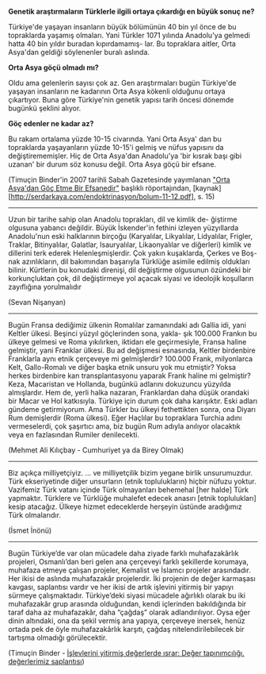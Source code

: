 **Genetik araştırmaların Türklerle ilgili ortaya çıkardığı en büyük sonuç ne?**

Türkiye'de yaşayan insanların büyük bölümünün 40 bin yıl
önce de bu topraklarda yaşamış olmaları. Yani Türkler 1071 yılında
Anadolu'ya gelmedi hatta 40 bin yıldır buradan kıpırdamamış-
lar. Bu topraklara aitler, Orta Asya'dan geldiği söylenenler buralı
aslında.

**Orta Asya göçü olmadı mı?**

Oldu ama gelenlerin sayısı çok az. Gen araştırmaları bugün
Türkiye'de yaşayan insanların ne kadarının Orta Asya kökenli olduğunu
ortaya çıkartıyor. Buna göre Türkiye'nin genetik yapısı tarih
öncesi dönemde bugünkü şeklini alıyor.

**Göç edenler ne kadar az?**

Bu rakam ortalama yüzde 10-15 civarında. Yani Orta Asya'
dan bu topraklarda yaşayanların yüzde 10-15'i gelmiş ve nüfus
yapısını da değiştirememişler. Hiç de Orta Asya'dan Anadolu'ya
'bir kısrak başı gibi uzanan' bir durum söz konusu değil. Orta Asya
göçü bir efsane.

(Timuçin Binder'in 2007 tarihli Sabah Gazetesinde yayımlanan ["Orta Asya'dan
Göç Etme Bir Efsanedir"](http://arsiv.sabah.com.tr/2007/12/10/haber,3FB722F1C5C04CCEB7FC21A7BC937B4C.html)
başlıklı röportajından,
[kaynak][http://serdarkaya.com/endoktrinasyon/bolum-11-12.pdf], s. 15)

---

Uzun bir tarihe sahip olan Anadolu toprakları, dil ve kimlik de-
ğiştirme olgusuna yabancı değildir. Büyük İskender'in fethini izleyen
yüzyıllarda Anadolu'nun eski halklarının birçoğu (Karyalılar,
Likyalılar, Lidyalılar, Frigler, Traklar, Bitinyalılar, Galatlar,
Isauryalılar, Likaonyalılar ve diğerleri) kimlik ve dillerini terk
ederek Helenleşmişlerdir. Çok yakın kuşaklarda, Çerkes ve Boş-
nak azınlıkların, dil bakımından başarıyla Türklüğe asimile edilmiş
oldukları bilinir. Kürtlerin bu konudaki direnişi, dil değiştirme
olgusunun özündeki bir korkunçluktan çok, dil değiştirmeye
yol açacak siyasi ve ideolojik koşulların zayıflığına yorulmalıdır

(Sevan Nişanyan)

---

Bugün Fransa dediğimiz ülkenin Romalılar zamanındaki adı Gallia
idi, yani Keltler ülkesi. Beşinci yüzyıl göçlerinden sona, yakla-
şık 100.000 Frankın bu ülkeye gelmesi ve Roma yıkılırken, iktidarı
ele geçirmesiyle, Fransa haline gelmiştir, yani Franklar ülkesi.
Bu ad değişmesi esnasında, Keltler birdenbire Franklarla aynı etnik
çerçeveye mi gelmişlerdir? 100.000 Frank, milyonlarca Kelt,
Gallo-Romalı ve diğer başka etnik unsuru yok mu etmiştir? Yoksa
herkes birdenbire kan transplantasyonu yaparak Frank haline
mi gelmiştir? Keza, Macaristan ve Hollanda, bugünkü adlarını
dokuzuncu yüzyılda almışlardır. Hem de, yerli halka nazaran,
Franklardan daha düşük orandaki bir Macar ve Hol katkısıyla.
Türkiye için durum çok daha karışıktır. Eski adları gündeme getirmiyorum.
Ama Türkler bu ülkeyi fethettikten sonra, ona Diyarı
Rum demişlerdir (Roma ülkesi). Eğer Haçlılar bu topraklara
Turchia adını vermeselerdi, çok şaşırtıcı ama, biz bugün Rum
adıyla anılıyor olacaktık veya en fazlasından Rumiler denilecekti.

(Mehmet Ali Kılıçbay - Cumhuriyet ya da Birey Olmak)

---

Biz açıkça milliyetçiyiz. … ve milliyetçilik bizim yegane birlik unsurumuzdur.
Türk ekseriyetinde diğer unsurların (etnik toplulukların)
hiçbir nüfuzu yoktur. Vazifemiz Türk vatanı içinde Türk
olmayanları behemehal [her halde] Türk yapmaktır. Türklere ve
Türklüğe muhalefet edecek anasırı [etnik toplulukları] kesip atacağız.
Ülkeye hizmet edeceklerde herşeyin üstünde aradığımız
Türk olmalarıdır.

(İsmet İnönü)

---

Bugün Türkiye’de var olan mücadele daha ziyade farklı muhafazakârlık projeleri,
Osmanlı’dan beri gelen ana çerçeveyi farklı şekillerde korumaya, muhafaza
etmeye çalışan projeler, Kemalist ve İslamcı projeler arasındadır. Her ikisi de
aslında muhafazakâr projelerdir. İki projenin de değer karmaşası kavgası,
saplantısı vardır ve her ikisi de artık işlevini yitirmiş bir yapıyı sürmeye
çalışmaktadır. Türkiye’deki siyasi mücadele ağırlıklı olarak bu iki muhafazakâr
grup arasında olduğundan, kendi içlerinden bakıldığında bir taraf daha az
muhafazakâr, daha “çağdaş” olarak adlandırılıyor. Oysa eğer dinin altındaki,
ona da şekil vermiş ana yapıya, çerçeveye inersek, henüz ortada pek de öyle
muhafazakârlık karşıtı, çağdaş nitelendirilebilecek bir tartışma olmadığı
görülecektir.

(Timuçin Binder -
[İşlevlerini yitirmiş değerlerde ısrar: Değer tapınımcılığı, değerlerimiz saplantısı](http://tarihdeniz.blogspot.com/2015/04/islevlerini-yitirmis-degerlerde-srar.html))
